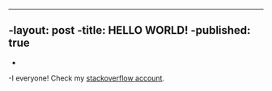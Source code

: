 ----
 -layout: post
 -title: HELLO WORLD!
 -published: true
 ----
 -
 -I everyone! Check my [stackoverflow account](http://stackoverflow.com/users/3480602/vanojx1).
